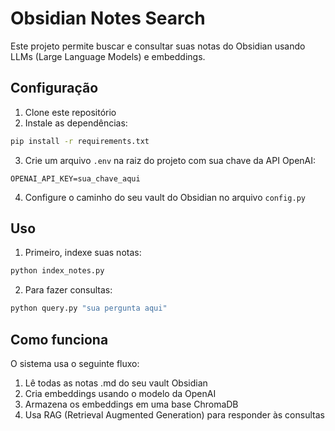 # Obsidian Notes Search

Este projeto permite buscar e consultar suas notas do Obsidian usando LLMs (Large Language Models) e embeddings.

## Configuração

1. Clone este repositório
2. Instale as dependências:

```bash
pip install -r requirements.txt
```

3. Crie um arquivo `.env` na raiz do projeto com sua chave da API OpenAI:

```
OPENAI_API_KEY=sua_chave_aqui
```

4. Configure o caminho do seu vault do Obsidian no arquivo `config.py`

## Uso

1. Primeiro, indexe suas notas:

```bash
python index_notes.py
```

2. Para fazer consultas:

```bash
python query.py "sua pergunta aqui"
```

## Como funciona

O sistema usa o seguinte fluxo:

1. Lê todas as notas .md do seu vault Obsidian
2. Cria embeddings usando o modelo da OpenAI
3. Armazena os embeddings em uma base ChromaDB
4. Usa RAG (Retrieval Augmented Generation) para responder às consultas
